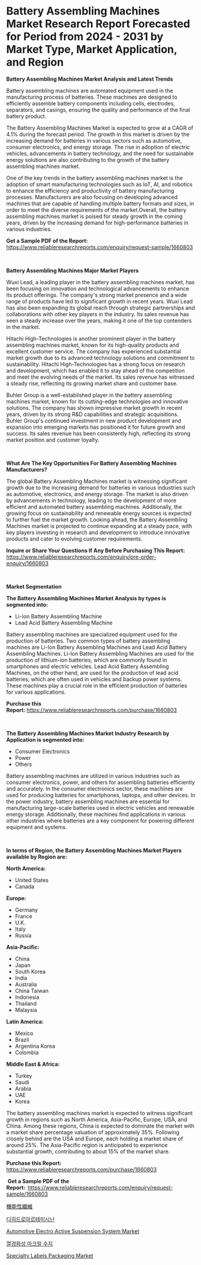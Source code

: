 <p><h1>Battery Assembling Machines Market Research Report Forecasted for Period from 2024 -  2031 by Market Type, Market Application, and Region</h1></p><p><strong>Battery Assembling Machines Market Analysis and Latest Trends</strong></p>
<p><p>Battery assembling machines are automated equipment used in the manufacturing process of batteries. These machines are designed to efficiently assemble battery components including cells, electrodes, separators, and casings, ensuring the quality and performance of the final battery product.</p><p>The Battery Assembling Machines Market is expected to grow at a CAGR of 4.1% during the forecast period. The growth in this market is driven by the increasing demand for batteries in various sectors such as automotive, consumer electronics, and energy storage. The rise in adoption of electric vehicles, advancements in battery technology, and the need for sustainable energy solutions are also contributing to the growth of the battery assembling machines market.</p><p>One of the key trends in the battery assembling machines market is the adoption of smart manufacturing technologies such as IoT, AI, and robotics to enhance the efficiency and productivity of battery manufacturing processes. Manufacturers are also focusing on developing advanced machines that are capable of handling multiple battery formats and sizes, in order to meet the diverse requirements of the market.Overall, the battery assembling machines market is poised for steady growth in the coming years, driven by the increasing demand for high-performance batteries in various industries.</p></p>
<p><strong>Get a Sample PDF of the Report:&nbsp;</strong> <a href="https://www.reliableresearchreports.com/enquiry/request-sample/1660803">https://www.reliableresearchreports.com/enquiry/request-sample/1660803</a></p>
<p>&nbsp;</p>
<p><strong>Battery Assembling Machines Major Market Players</strong></p>
<p><p>Wuxi Lead, a leading player in the battery assembling machines market, has been focusing on innovation and technological advancements to enhance its product offerings. The company's strong market presence and a wide range of products have led to significant growth in recent years. Wuxi Lead has also been expanding its global reach through strategic partnerships and collaborations with other key players in the industry. Its sales revenue has seen a steady increase over the years, making it one of the top contenders in the market.</p><p>Hitachi High-Technologies is another prominent player in the battery assembling machines market, known for its high-quality products and excellent customer service. The company has experienced substantial market growth due to its advanced technology solutions and commitment to sustainability. Hitachi High-Technologies has a strong focus on research and development, which has enabled it to stay ahead of the competition and meet the evolving needs of the market. Its sales revenue has witnessed a steady rise, reflecting its growing market share and customer base.</p><p>Buhler Group is a well-established player in the battery assembling machines market, known for its cutting-edge technologies and innovative solutions. The company has shown impressive market growth in recent years, driven by its strong R&D capabilities and strategic acquisitions. Buhler Group's continued investment in new product development and expansion into emerging markets has positioned it for future growth and success. Its sales revenue has been consistently high, reflecting its strong market position and customer loyalty.</p></p>
<p>&nbsp;</p>
<p><strong>What Are The Key Opportunities For Battery Assembling Machines Manufacturers?</strong></p>
<p><p>The global Battery Assembling Machines market is witnessing significant growth due to the increasing demand for batteries in various industries such as automotive, electronics, and energy storage. The market is also driven by advancements in technology, leading to the development of more efficient and automated battery assembling machines. Additionally, the growing focus on sustainability and renewable energy sources is expected to further fuel the market growth. Looking ahead, the Battery Assembling Machines market is projected to continue expanding at a steady pace, with key players investing in research and development to introduce innovative products and cater to evolving customer requirements.</p></p>
<p><strong>Inquire or Share Your Questions If Any Before Purchasing This Report:</strong> <a href="https://www.reliableresearchreports.com/enquiry/pre-order-enquiry/1660803">https://www.reliableresearchreports.com/enquiry/pre-order-enquiry/1660803</a></p>
<p>&nbsp;</p>
<p><strong>Market Segmentation</strong></p>
<p><strong>The Battery Assembling Machines Market Analysis by types is segmented into:</strong></p>
<p><ul><li>Li-Ion Battery Assembling Machine</li><li>Lead Acid Battery Assembling Machine</li></ul></p>
<p><p>Battery assembling machines are specialized equipment used for the production of batteries. Two common types of battery assembling machines are Li-Ion Battery Assembling Machines and Lead Acid Battery Assembling Machines. Li-Ion Battery Assembling Machines are used for the production of lithium-ion batteries, which are commonly found in smartphones and electric vehicles. Lead Acid Battery Assembling Machines, on the other hand, are used for the production of lead acid batteries, which are often used in vehicles and backup power systems. These machines play a crucial role in the efficient production of batteries for various applications.</p></p>
<p><strong>Purchase this Report:&nbsp;</strong><a href="https://www.reliableresearchreports.com/purchase/1660803">https://www.reliableresearchreports.com/purchase/1660803</a></p>
<p>&nbsp;</p>
<p><strong>The Battery Assembling Machines Market Industry Research by Application is segmented into:</strong></p>
<p><ul><li>Consumer Electronics</li><li>Power</li><li>Others</li></ul></p>
<p><p>Battery assembling machines are utilized in various industries such as consumer electronics, power, and others for assembling batteries efficiently and accurately. In the consumer electronics sector, these machines are used for producing batteries for smartphones, laptops, and other devices. In the power industry, battery assembling machines are essential for manufacturing large-scale batteries used in electric vehicles and renewable energy storage. Additionally, these machines find applications in various other industries where batteries are a key component for powering different equipment and systems.</p></p>
<p>&nbsp;</p>
<p><strong>In terms of Region, the Battery Assembling Machines Market Players available by Region are:</strong></p>
<p>
    <p> <strong> North America: </strong>
        <ul>
            <li>United States</li>
            <li>Canada</li>
        </ul>
        </p> 
    <p> <strong> Europe: </strong>
        <ul>
            <li>Germany</li>
            <li>France</li>
            <li>U.K.</li>
            <li>Italy</li>
            <li>Russia</li>
        </ul>
        </p> 
    <p> <strong> Asia-Pacific: </strong>
        <ul>
            <li>China</li>
            <li>Japan</li>
            <li>South Korea</li>
            <li>India</li>
            <li>Australia</li>
            <li>China Taiwan</li>
            <li>Indonesia</li>
            <li>Thailand</li>
            <li>Malaysia</li>
        </ul>
        </p> 
    <p> <strong> Latin America: </strong>
        <ul>
            <li>Mexico</li>
            <li>Brazil</li>
            <li>Argentina Korea</li>
            <li>Colombia</li>
        </ul>
        </p> 
    <p> <strong> Middle East & Africa: </strong>
        <ul>
            <li>Turkey</li>
            <li>Saudi</li>
            <li>Arabia</li>
            <li>UAE</li>
            <li>Korea</li>
        </ul>
    </p>
    </p>
<p><p>The battery assembling machines market is expected to witness significant growth in regions such as North America, Asia-Pacific, Europe, USA, and China. Among these regions, China is expected to dominate the market with a market share percentage valuation of approximately 35%. Following closely behind are the USA and Europe, each holding a market share of around 25%. The Asia-Pacific region is anticipated to experience substantial growth, contributing to about 15% of the market share.</p></p>
<p><strong>Purchase this Report: </strong><a href="https://www.reliableresearchreports.com/purchase/1660803">https://www.reliableresearchreports.com/purchase/1660803</a></p>
<p>&nbsp;<strong>Get a Sample PDF of the Report:&nbsp;&nbsp;</strong><a href="https://www.reliableresearchreports.com/enquiry/request-sample/1660803">https://www.reliableresearchreports.com/enquiry/request-sample/1660803</a></p>
<p><strong></strong></p>
<p><p><a href="https://medium.com/@sophiaard2003/%E6%A9%9F%E8%83%BD%E6%80%A7%E7%B9%8A%E7%B6%AD%E3%81%AE%E5%B8%82%E5%A0%B4%E3%82%B7%E3%82%A7%E3%82%A2%E3%81%AE%E9%80%B2%E5%8C%96%E3%81%A8%E5%B8%82%E5%A0%B4%E6%88%90%E9%95%B7%E3%81%AE%E3%83%88%E3%83%AC%E3%83%B3%E3%83%89-2024%E5%B9%B4-2031%E5%B9%B4-ac5208060f75">機能性繊維</a></p><p><a href="https://medium.com/@tyrelvezina0vc2ayv1ss8syx/%EB%94%94%ED%95%98%EC%9D%B4%EB%93%9C%EB%A1%9C%EC%95%84%ED%85%8C%EB%AF%B8%EC%8B%A0-%EC%8B%9C%EC%9E%A5-%EC%8B%9C%EC%9E%A5-%EC%A0%90%EC%9C%A0%EC%9C%A8-%EC%8B%9C%EC%9E%A5-%EB%8F%99%ED%96%A5-%EB%B0%8F-%EB%AF%B8%EB%9E%98-%EC%84%B1%EC%9E%A5-%ED%83%90%EC%83%89-6dca6817c5d2">디히드로아르테미시닌</a></p><p><a href="https://github.com/sonuprakash1/Market-Research-Report-List-1/blob/main/automotive-electro-active-suspension-system-market.md">Automotive Electro Active Suspension System Market</a></p><p><a href="https://medium.com/@tyrelvezina0vc2ayv1ss8syx/%EC%97%B4%EA%B5%AD%EC%88%98-%ED%95%A9%EC%84%B1%EC%88%98%EC%A7%80-%EB%A7%88%EC%BC%93-%EB%B3%B4%EA%B3%A0%EC%84%9C%EB%8A%94-%EC%9D%B4-%EC%8B%9C%EC%9E%A5%EC%9D%98-%EC%B5%9C%EC%8B%A0-%ED%8A%B8%EB%A0%8C%EB%93%9C%EC%99%80-%EC%84%B1%EC%9E%A5-%EA%B8%B0%ED%9A%8C%EB%A5%BC-%EB%B0%9D%ED%98%80%EC%A4%8D%EB%8B%88%EB%8B%A4-94ae0c341262">열경화성 아크릴 수지</a></p><p><a href="https://natural-crush-b99.notion.site/Specialty-Labels-Packaging-Market-Share-Market-New-Trends-Analysis-Report-By-Type-By-Application--f9ad7672d24f44ab8a3dd0f16249005d">Specialty Labels Packaging Market</a></p></p>